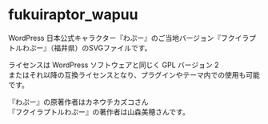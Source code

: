 fukuiraptor_wapuu
=====

WordPress 日本公式キャラクター『わぷー』のご当地バージョン『フクイラプトルわぷー』（福井県）のSVGファイルです。

ライセンスは WordPress ソフトウェアと同じく GPL バージョン 2  
またはそれ以降の互換ライセンスとなり、プラグインやテーマ内での使用も可能です。

『わぷー』の原著作者はカネウチカズコさん  
『フクイラプトルわぷー』の著作者は山森美穂さんです。